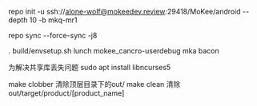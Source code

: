 repo init -u ssh://alone-wolf@mokeedev.review:29418/MoKee/android --depth 10 -b mkq-mr1 

repo sync --force-sync -j8

. build/envsetup.sh
lunch mokee_cancro-userdebug
mka bacon

为解决共享库丢失问题
sudo apt install libncurses5

make clobber 清除顶层目录下的out/
make clean 清除out/target/product/[product_name]
